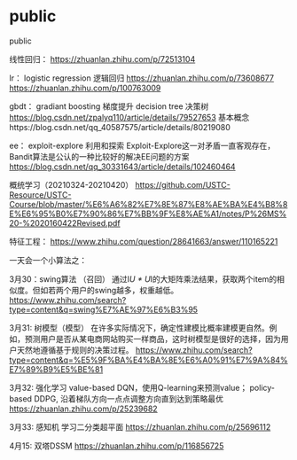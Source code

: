# public
public

线性回归：
https://zhuanlan.zhihu.com/p/72513104

lr：
logistic regression 逻辑回归
https://zhuanlan.zhihu.com/p/73608677
https://zhuanlan.zhihu.com/p/100763009

gbdt：
gradiant boosting 梯度提升
decision tree 决策树
https://blog.csdn.net/zpalyq110/article/details/79527653
基本概念https://blog.csdn.net/qq_40587575/article/details/80219080

ee：
exploit-explore 利用和探索
Exploit-Explore这一对矛盾一直客观存在，Bandit算法是公认的一种比较好的解决EE问题的方案
https://blog.csdn.net/qq_30331643/article/details/102460464

概统学习（20210324-20210420）
https://github.com/USTC-Resource/USTC-Course/blob/master/%E6%A6%82%E7%8E%87%E8%AE%BA%E4%B8%8E%E6%95%B0%E7%90%86%E7%BB%9F%E8%AE%A1/notes/P%26MS%20-%2020160422Revised.pdf

特征工程：
https://www.zhihu.com/question/28641663/answer/110165221



一天会一个小算法之：

3月30：swing算法 （召回）
      通过I*U * U*I的大矩阵乘法结果，获取两个item的相似度。但如若两个用户的swing越多，权重越低。
      https://www.zhihu.com/search?type=content&q=swing%E7%AE%97%E6%B3%95
      
3月31: 树模型（模型）
      在许多实际情况下，确定性建模比概率建模更自然。例如，预测用户是否从某电商网站购买一样商品，这时树模型是很好的选择，因为用户天然地遵循基于规则的决策过程。
      https://www.zhihu.com/search?type=content&q=%E5%9F%BA%E4%BA%8E%E6%A0%91%E7%9A%84%E7%89%B9%E5%BE%81
      
3月32: 强化学习
      value-based DQN，使用Q-learning来预测value； policy-based DDPG, 沿着梯队方向一点点调整方向直到达到策略最优
      https://zhuanlan.zhihu.com/p/25239682
      
3月33: 感知机
      学习二分类超平面
      https://zhuanlan.zhihu.com/p/25696112

4月15: 双塔DSSM
      https://zhuanlan.zhihu.com/p/116856725







